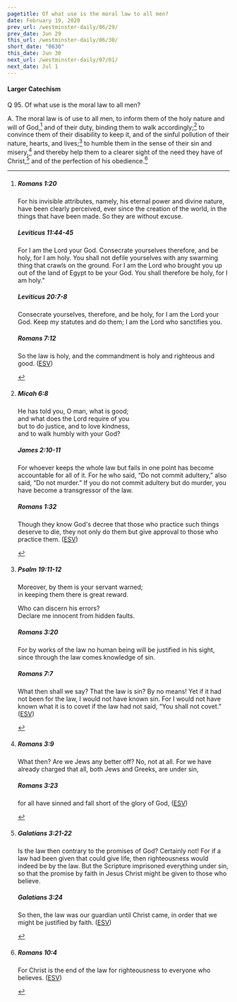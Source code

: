 ```yaml
---
pagetitle: Of what use is the moral law to all men?
date: February 19, 2020
prev_url: /westminster-daily/06/29/
prev_date: Jun 29
this_url: /westminster-daily/06/30/
short_date: "0630"
this_date: Jun 30
next_url: /westminster-daily/07/01/
next_date: Jul 1
---
```


#### Larger Catechism

<span class="q">Q 95.</span> Of what use is the moral law to all men?

<span class="q">A.</span> The moral law is of use to all men, to inform them of the holy nature and will of God,[^fnref:wlc1] and of their duty, binding them to walk accordingly;[^fnref:wlc2] to convince them of their disability to keep it, and of the sinful pollution of their nature, hearts, and lives;[^fnref:wlc3] to humble them in the sense of their sin and misery,[^fnref:wlc4] and thereby help them to a clearer sight of the need they have of Christ,[^fnref:wlc5] and of the perfection of his obedience.[^fnref:wlc6]


[^fnref:wlc1]: <div class="esv"><h5>Romans 1:20</h5> <div class="esv-text"><p id="p45001020.01-1">For his invisible attributes, namely, his eternal power and divine nature, have been clearly perceived, ever since the creation of the world, in the things that have been made. So they are without excuse.</p> </div><h5>Leviticus 11:44-45</h5> <div class="esv-text"><p id="p03011044.01-2">For I am the <span class="small-caps">Lord</span> your God. Consecrate yourselves therefore, and be holy, for I am holy. You shall not defile yourselves with any swarming thing that crawls on the ground. For I am the <span class="small-caps">Lord</span> who brought you up out of the land of Egypt to be your God. You shall therefore be holy, for I am holy.&#8221;</p> </div><h5>Leviticus 20:7-8</h5> <div class="esv-text"><p id="p03020007.01-3">Consecrate yourselves, therefore, and be holy, for I am the <span class="small-caps">Lord</span> your God. Keep my statutes and do them; I am the <span class="small-caps">Lord</span> who sanctifies you.</p> </div><h5>Romans 7:12</h5> <div class="esv-text"><p id="p45007012.01-4">So the law is holy, and the commandment is holy and righteous and good.  (<a href="http://www.esv.org" class="copyright">ESV</a>)</p> </div> </div>

[^fnref:wlc2]: <div class="esv"><h5>Micah 6:8</h5> <div class="esv-text"><div class="block-indent"> <p class="line-group" id="p33006008.01-1">He has told you, O man, what is good;<br /> <span class="indent"></span>and what does the <span class="small-caps">Lord</span> require of you<br /> but to do justice, and to love kindness,<br /> <span class="indent"></span>and to walk humbly with your God?</p> </div> </div><h5>James 2:10-11</h5> <div class="esv-text"><p id="p59002010.01-2">For whoever keeps the whole law but fails in one point has become accountable for all of it. For he who said, &#8220;Do not commit adultery,&#8221; also said, &#8220;Do not murder.&#8221; If you do not commit adultery but do murder, you have become a transgressor of the law.</p> </div><h5>Romans 1:32</h5> <div class="esv-text"><p id="p45001032.01-3">Though they know God's decree that those who practice such things deserve to die, they not only do them but give approval to those who practice them.  (<a href="http://www.esv.org" class="copyright">ESV</a>)</p> </div> </div>

[^fnref:wlc3]: <div class="esv"><h5>Psalm 19:11-12</h5> <div class="esv-text"><div class="block-indent"> <p class="line-group" id="p19019011.01-1">Moreover, by them is your servant warned;<br /> <span class="indent"></span>in keeping them there is great reward.</p>  <p class="line-group" id="p19019012.01-1">Who can discern his errors?<br /> <span class="indent"></span>Declare me innocent from hidden faults.</p> </div> </div><h5>Romans 3:20</h5> <div class="esv-text"><p id="p45003020.01-2">For by works of the law no human being will be justified in his sight, since through the law comes knowledge of sin.</p> </div><h5>Romans 7:7</h5> <div class="esv-text"> <p id="p45007007.05-3">What then shall we say? That the law is sin? By no means! Yet if it had not been for the law, I would not have known sin. For I would not have known what it is to covet if the law had not said, &#8220;You shall not covet.&#8221;  (<a href="http://www.esv.org" class="copyright">ESV</a>)</p> </div> </div>

[^fnref:wlc4]: <div class="esv"><h5>Romans 3:9</h5> <div class="esv-text"> <p id="p45003009.05-1">What then? Are we Jews any better off? No, not at all. For we have already charged that all, both Jews and Greeks, are under sin,</p> </div><h5>Romans 3:23</h5> <div class="esv-text"><p id="p45003023.01-2">for all have sinned and fall short of the glory of God,  (<a href="http://www.esv.org" class="copyright">ESV</a>)</p> </div> </div>

[^fnref:wlc5]: <div class="esv"><h5>Galatians 3:21-22</h5> <div class="esv-text"><p id="p48003021.01-1">Is the law then contrary to the promises of God? Certainly not! For if a law had been given that could give life, then righteousness would indeed be by the law. But the Scripture imprisoned everything under sin, so that the promise by faith in Jesus Christ might be given to those who believe.</p> </div><h5>Galatians 3:24</h5> <div class="esv-text"><p id="p48003024.01-2">So then, the law was our guardian until Christ came, in order that we might be justified by faith.  (<a href="http://www.esv.org" class="copyright">ESV</a>)</p> </div> </div>

[^fnref:wlc6]: <div class="esv"><h5>Romans 10:4</h5> <div class="esv-text"><p id="p45010004.01-1">For Christ is the end of the law for righteousness to everyone who believes.  (<a href="http://www.esv.org" class="copyright">ESV</a>)</p> </div> </div>

